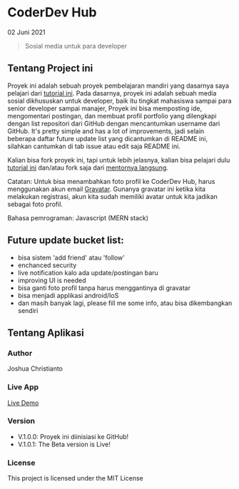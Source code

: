 # CoderDev Hub

02 Juni 2021

> Sosial media untuk para developer

## Tentang Project ini

Proyek ini adalah sebuah proyek pembelajaran mandiri yang dasarnya saya pelajari dari [tutorial ini](https://www.udemy.com/course/mern-stack-front-to-back/). Pada dasarnya, proyek ini adalah sebuah media sosial dikhususkan untuk developer, baik itu tingkat mahasiswa sampai para senior developer sampai manajer, Proyek ini bisa memposting ide, mengomentari postingan, dan membuat profil portfolio yang dilengkapi dengan list repositori dari GitHub dengan mencantumkan username dari GitHub. It's pretty simple and has a lot of improvements, jadi selain beberapa daftar future update list yang dicantumkan di README ini, silahkan cantumkan di tab issue atau edit saja README ini.

Kalian bisa fork proyek ini, tapi untuk lebih jelasnya, kalian bisa pelajari dulu [tutorial ini](https://www.udemy.com/course/mern-stack-front-to-back/) dan/atau fork saja dari [mentornya langsung](https://github.com/bradtraversy/devconnector_2.0/tree/originalcoursecode).

Catatan: Untuk bisa menambahkan foto profil ke CoderDev Hub, harus menggunakan akun email [Gravatar](https://en.gravatar.com/). Gunanya gravatar ini ketika kita melakukan registrasi, akun kita sudah memiliki avatar untuk kita jadikan sebagai foto profil.

Bahasa pemrograman: Javascript (MERN stack)

## Future update bucket list:

- bisa sistem 'add friend' atau 'follow'
- enchanced security
- live notification kalo ada update/postingan baru
- improving UI is needed
- bisa ganti foto profil tanpa harus menggantinya di gravatar
- bisa menjadi applikasi android/IoS
- dan masih banyak lagi, please fill me some info, atau bisa dikembangkan sendiri

## Tentang Aplikasi

### Author

Joshua Christianto

### Live App

[Live Demo](https://stark-bayou-09054.herokuapp.com/)

### Version

- V.1.0.0: Proyek ini diinisiasi ke GitHub!
- V.1.0.1: The Beta version is Live!

### License

This project is licensed under the MIT License
